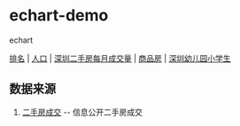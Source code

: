 # echart-demo
echart

[排名](https://guoao2016.github.io/echart-demo/ranking.html) | 
[人口](https://guoao2016.github.io/echart-demo/people.html) | 
[深圳二手房每月成交量](https://guoao2016.github.io/echart-demo/esf.html) | 
[商品房](https://guoao2016.github.io/echart-demo/building.html) | 
[深圳幼儿园小学生](https://guoao2016.github.io/echart-demo/szstudents.html)

## 数据来源
1. [二手房成交](http://zjj.sz.gov.cn:8004/) -- 信息公开二手房成交